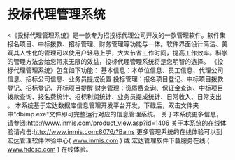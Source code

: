 # 投标代理管理系统
&lt;《投标代理管理系统》是一款专为招投标代理公司开发的一款管理软件。软件集报名项目、中标拨款、招标管理、财务管理等功能与一体。软件界面设计简洁、美观其人性化的管理可以使用户轻易上手，大大节省工作时间，提高工作效率。科学的管理方法会给您带来无限的效益，投标代理管理系统将是您明智的选择。 《投标代理管理系统》包含如下功能： 基本信息：本单位信息、员工信息、代理公司信息、招标公司信息、业务员提成设置 投标管理：报名项目登记、中标项目拨款登记、招标登记、开标项目提醒 财务管理：资质费查询、保证金查询、中标项目拨款查询、报名费统计、招标利润统计、业务员提成统计、日常收入、日常支出 。
本系统基于宏达数据库信息管理开发平台开发，下载后，双击文件夹中"dbimp.exe"文件即可完整运行对应的信息管理系统。
关于本系统更多信息，请参阅:http://www.inmis.com/product_view.asp?id=1406
关于本系统的在线体验请点击:http://www.inmis.com:8076/?Bams
更多管理系统的在线体验可以到宏达管理软件体验中心( www.inmis.com ) 或 宏达管理软件下载服务在线 ( www.hdcsc.com ) 在线体验。
